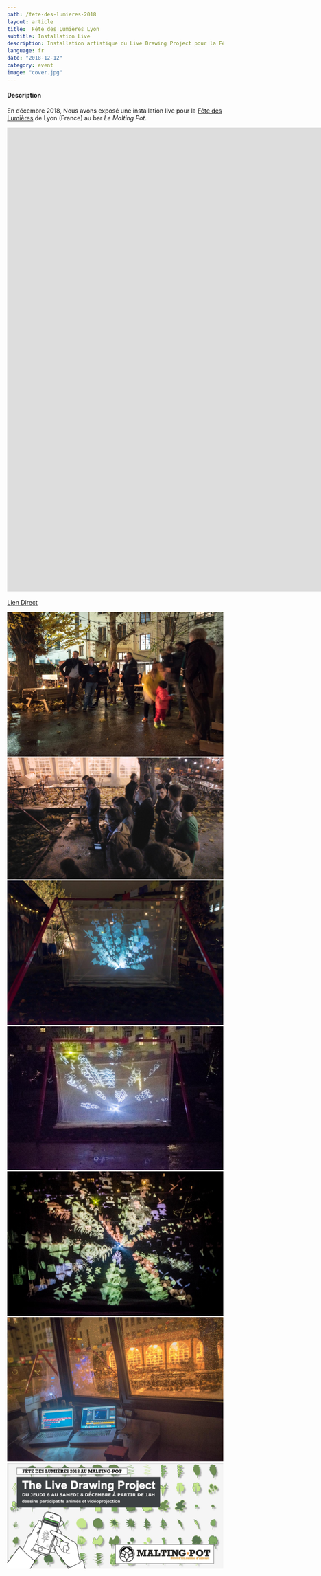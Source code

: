 ```yaml
---
path: /fete-des-lumieres-2018
layout: article
title:  Fête des Lumières Lyon
subtitle: Installation Live
description: Installation artistique du Live Drawing Project pour la Fête des Lumières 2018 de Lyon France au bar le Malting Pot
language: fr
date: "2018-12-12"
category: event
image: "cover.jpg"
---
```


#### Description

En décembre 2018, Nous avons exposé une installation live pour la [Fête des Lumières](//www.fetedeslumieres.lyon.fr) de Lyon (France) au bar _Le Malting Pot_.


<iframe src="https://player.vimeo.com/video/311653956" frameborder="0" allowfullscreen width="1920" height="1080"></iframe>

[Lien Direct](//vimeo.com/311653956)


<photo-grid>
<img src="3.jpg"/>
<img src="screenshot1.jpg"/>
<img src="1.jpg"/>
<img src="2.jpg"/>
<img src="cover.jpg"/>
<img src="5.jpg"/>
<img src="affiche.jpg"/>
</photo-grid>
